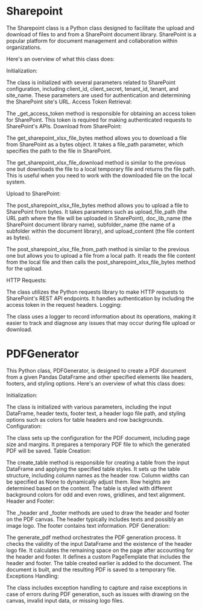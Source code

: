 # Sharepoint 
The Sharepoint class is a Python class designed to facilitate the upload and download of files to and from a SharePoint document library. SharePoint is a popular platform for document management and collaboration within organizations.

Here's an overview of what this class does:

Initialization:

The class is initialized with several parameters related to SharePoint configuration, including client_id, client_secret, tenant_id, tenant, and site_name. These parameters are used for authentication and determining the SharePoint site's URL.
Access Token Retrieval:

The _get_access_token method is responsible for obtaining an access token for SharePoint. This token is required for making authenticated requests to SharePoint's APIs.
Download from SharePoint:

The get_sharepoint_xlsx_file_bytes method allows you to download a file from SharePoint as a bytes object. It takes a file_path parameter, which specifies the path to the file in SharePoint.

The get_sharepoint_xlsx_file_download method is similar to the previous one but downloads the file to a local temporary file and returns the file path. This is useful when you need to work with the downloaded file on the local system.

Upload to SharePoint:

The post_sharepoint_xlsx_file_bytes method allows you to upload a file to SharePoint from bytes. It takes parameters such as upload_file_path (the URL path where the file will be uploaded in SharePoint), doc_lib_name (the SharePoint document library name), subfolder_name (the name of a subfolder within the document library), and upload_content (the file content as bytes).

The post_sharepoint_xlsx_file_from_path method is similar to the previous one but allows you to upload a file from a local path. It reads the file content from the local file and then calls the post_sharepoint_xlsx_file_bytes method for the upload.

HTTP Requests:

The class utilizes the Python requests library to make HTTP requests to SharePoint's REST API endpoints. It handles authentication by including the access token in the request headers.
Logging:

The class uses a logger to record information about its operations, making it easier to track and diagnose any issues that may occur during file upload or download.

# PDFGenerator

This Python class, PDFGenerator, is designed to create a PDF document from a given Pandas DataFrame and other specified elements like headers, footers, and styling options. Here's an overview of what this class does:

Initialization:

The class is initialized with various parameters, including the input DataFrame, header texts, footer text, a header logo file path, and styling options such as colors for table headers and row backgrounds.
Configuration:

The class sets up the configuration for the PDF document, including page size and margins.
It prepares a temporary PDF file to which the generated PDF will be saved.
Table Creation:

The create_table method is responsible for creating a table from the input DataFrame and applying the specified table styles.
It sets up the table structure, including column names as the header row.
Column widths can be specified as None to dynamically adjust them.
Row heights are determined based on the content.
The table is styled with different background colors for odd and even rows, gridlines, and text alignment.
Header and Footer:

The _header and _footer methods are used to draw the header and footer on the PDF canvas.
The header typically includes texts and possibly an image logo.
The footer contains text information.
PDF Generation:

The generate_pdf method orchestrates the PDF generation process.
It checks the validity of the input DataFrame and the existence of the header logo file.
It calculates the remaining space on the page after accounting for the header and footer.
It defines a custom PageTemplate that includes the header and footer.
The table created earlier is added to the document.
The document is built, and the resulting PDF is saved to a temporary file.
Exceptions Handling:

The class includes exception handling to capture and raise exceptions in case of errors during PDF generation, such as issues with drawing on the canvas, invalid input data, or missing logo files.
